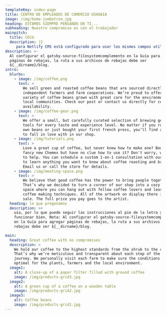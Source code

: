 ```yaml
---
templateKey: index-page
title: CENTRO DE EMPLEADOS DE COMERCIO USHUAIA
image: /img/home-jumbotron.jpg
heading: ESTAMOS SIEMPRE PENSANDO EN TI...
subheading: Nuestro compromiso es con el trabajador
mainpitch:
  title: CECU
  description: |2
     para Netlify CMS está configurado para usar los mismos campos utilizados en la guía, por lo que puede seguir las instrucciones al pie de la letra y debería funcionar bien. Nota: Al configurar el gatsby-source-filesystemcomplemento en la Guía para agregar páginas de rebajas, la ruta a sus archivos de rebajas debe ser ${__dirname}/blog.
description: >-
  Al configurar el gatsby-source-filesystemcomplemento en la Guía para agregar
  páginas de rebajas, la ruta a sus archivos de rebajas debe ser
  ${__dirname}/blog.
intro:
  blurbs:
    - image: /img/coffee.png
      text: >
        We sell green and roasted coffee beans that are sourced directly from
        independent farmers and farm cooperatives. We’re proud to offer a
        variety of coffee beans grown with great care for the environment and
        local communities. Check our post or contact us directly for current
        availability.
    - image: /img/coffee-gear.png
      text: >
        We offer a small, but carefully curated selection of brewing gear and
        tools for every taste and experience level. No matter if you roast your
        own beans or just bought your first french press, you’ll find a gadget
        to fall in love with in our shop.
    - image: /img/tutorials.png
      text: >
        Love a great cup of coffee, but never knew how to make one? Bought a
        fancy new Chemex but have no clue how to use it? Don't worry, we’re here
        to help. You can schedule a custom 1-on-1 consultation with our baristas
        to learn anything you want to know about coffee roasting and brewing.
        Email us or call the store for details.
    - image: /img/meeting-space.png
      text: >
        We believe that good coffee has the power to bring people together.
        That’s why we decided to turn a corner of our shop into a cozy meeting
        space where you can hang out with fellow coffee lovers and learn about
        coffee making techniques. All of the artwork on display there is for
        sale. The full price you pay goes to the artist.
  heading: lo que pregonamos
  description: >+
    uía, por lo que puede seguir las instrucciones al pie de la letra y debería
    funcionar bien. Nota: Al configurar el gatsby-source-filesystemcomplemento
    en la Guía para agregar páginas de rebajas, la ruta a sus archivos de
    rebajas debe ser ${__dirname}/blog.

main:
  heading: Great coffee with no compromises
  description: >
    We hold our coffee to the highest standards from the shrub to the cup.
    That’s why we’re meticulous and transparent about each step of the coffee’s
    journey. We personally visit each farm to make sure the conditions are
    optimal for the plants, farmers and the local environment.
  image1:
    alt: A close-up of a paper filter filled with ground coffee
    image: /img/products-grid3.jpg
  image2:
    alt: A green cup of a coffee on a wooden table
    image: /img/products-grid2.jpg
  image3:
    alt: Coffee beans
    image: /img/products-grid1.jpg
---
```


